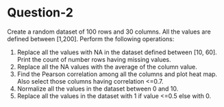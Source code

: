 # Question-2

Create a random dataset of 100 rows and 30 columns. All the values are defined between [1,200]. Perform 
the following operations:

1. Replace all the values with NA in the dataset defined between [10, 60]. Print the count of number 
rows having missing values.
2. Replace all the NA values with the average of the column value. 
3. Find the Pearson correlation among all the columns and plot heat map. Also select those columns 
having correlation <=0.7.
4. Normalize all the values in the dataset between 0 and 10.
5. Replace all the values in the dataset with 1 if value <=0.5 else with 0.

